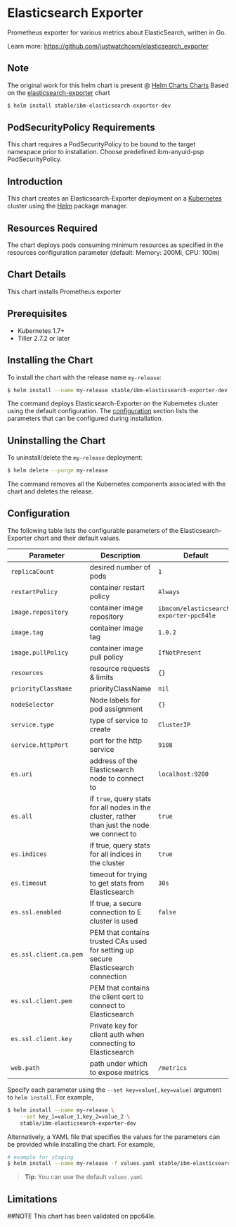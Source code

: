 # Elasticsearch Exporter

Prometheus exporter for various metrics about ElasticSearch, written in Go.

Learn more: https://github.com/justwatchcom/elasticsearch_exporter

## Note 
The original work for this helm chart is present @ [Helm Charts Charts]( https://github.com/helm/charts) Based on the [elasticsearch-exporter]( https://github.com/helm/charts/tree/master/stable/elasticsearch-exporter) chart

```bash
$ helm install stable/ibm-elasticsearch-exporter-dev
```

## PodSecurityPolicy Requirements
This chart requires a PodSecurityPolicy to be bound to the target namespace prior to installation. Choose predefined ibm-anyuid-psp PodSecurityPolicy.

## Introduction

This chart creates an Elasticsearch-Exporter deployment on a [Kubernetes](http://kubernetes.io)
cluster using the [Helm](https://helm.sh) package manager.

## Resources Required
The chart deploys pods consuming minimum resources as specified in the resources configuration parameter (default: Memory: 200Mi, CPU: 100m)

## Chart Details
This chart installs Prometheus exporter 

## Prerequisites

- Kubernetes 1.7+ 
- Tiller 2.7.2 or later

## Installing the Chart

To install the chart with the release name `my-release`:

```bash
$ helm install --name my-release stable/ibm-elasticsearch-exporter-dev
```

The command deploys Elasticsearch-Exporter on the Kubernetes cluster using the default configuration. The [configuration](#configuration) section lists the parameters that can be configured during installation.

## Uninstalling the Chart

To uninstall/delete the `my-release` deployment:

```bash
$ helm delete --purge my-release
```
The command removes all the Kubernetes components associated with the chart and deletes the release.

## Configuration

The following table lists the configurable parameters of the Elasticsearch-Exporter chart and their default values.

Parameter | Description | Default
--- | --- | ---
`replicaCount` | desired number of pods | `1`
`restartPolicy` | container restart policy | `Always`
`image.repository` | container image repository | `ibmcom/elasticsearch-exporter-ppc64le`
`image.tag` | container image tag | `1.0.2`
`image.pullPolicy` | container image pull policy | `IfNotPresent`
`resources` | resource requests & limits | `{}`
`priorityClassName` | priorityClassName | `nil` |
`nodeSelector` | Node labels for pod assignment | `{}` |
`service.type` | type of service to create | `ClusterIP`
`service.httpPort` | port for the http service | `9108`
`es.uri` | address of the Elasticsearch node to connect to | `localhost:9200`
`es.all` | if `true`, query stats for all nodes in the cluster, rather than just the node we connect to | `true`
`es.indices` | if true, query stats for all indices in the cluster | `true`
`es.timeout` | timeout for trying to get stats from Elasticsearch | `30s`
`es.ssl.enabled` | If true, a secure connection to E cluster is used | `false`
`es.ssl.client.ca.pem` | PEM that contains trusted CAs used for setting up secure Elasticsearch connection |
`es.ssl.client.pem` | PEM that contains the client cert to connect to Elasticsearch |
`es.ssl.client.key` | Private key for client auth when connecting to Elasticsearch |
`web.path` | path under which to expose metrics | `/metrics`

Specify each parameter using the `--set key=value[,key=value]` argument to `helm install`. For example,

```bash
$ helm install --name my-release \
    --set key_1=value_1,key_2=value_2 \
    stable/ibm-elasticsearch-exporter-dev
```

Alternatively, a YAML file that specifies the values for the parameters can be provided while installing the chart. For example,

```bash
# example for staging
$ helm install --name my-release -f values.yaml stable/ibm-elasticsearch-exporter-dev
```

> **Tip**: You can use the default `values.yaml`

## Limitations
##NOTE This chart has been validated on ppc64le.

